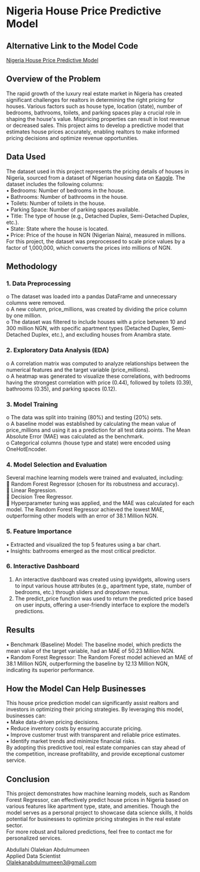 # Nigeria House Price Predictive Model

## Alternative Link to the Model Code 
[Nigeria House Price Predictive Model](https://nbviewer.org/github/abdulmumeen-abdullahi/Nigeria-House-Price-Predictive-Model/blob/main/Nigeria%20House%20Price%20Predictive%20Model.ipynb)

## Overview of the Problem

The rapid growth of the luxury real estate market in Nigeria has created significant challenges for realtors in determining the right pricing for houses. Various factors such as house type, location (state), number of bedrooms, bathrooms, toilets, and parking spaces play a crucial role in shaping the house's value. Mispricing properties can result in lost revenue or decreased sales.
This project aims to develop a predictive model that estimates house prices accurately, enabling realtors to make informed pricing decisions and optimize revenue opportunities.

## Data Used

The dataset used in this project represents the pricing details of houses in Nigeria, sourced from a dataset of Nigerian housing data on [Kaggle](https://www.kaggle.com/datasets/abdullahiyunus/nigeria-houses-and-prices-dataset). The dataset includes the following columns: <br/>
•	Bedrooms: Number of bedrooms in the house. <br/>
•	Bathrooms: Number of bathrooms in the house. <br/>
•	Toilets: Number of toilets in the house. <br/>
•	Parking Space: Number of parking spaces available. <br/>
•	Title: The type of house (e.g., Detached Duplex, Semi-Detached Duplex, etc.). <br/>
•	State: State where the house is located. <br/>
•	Price: Price of the house in NGN (Nigerian Naira), measured in millions. <br/>
For this project, the dataset was preprocessed to scale price values by a factor of 1,000,000, which converts the prices into millions of NGN.

## Methodology

### 1.	Data Preprocessing <br/>
o	The dataset was loaded into a pandas DataFrame and unnecessary columns were removed. <br/>
o	A new column, price_millions, was created by dividing the price column by one million. <br/>
o	The dataset was filtered to include houses with a price between 10 and 300 million NGN, with specific apartment types (Detached Duplex, Semi-Detached Duplex, etc.), and excluding houses from Anambra state.

### 2.	Exploratory Data Analysis (EDA) <br/>
o	A correlation matrix was computed to analyze relationships between the numerical features and the target variable (price_millions). <br/>
o	A heatmap was generated to visualize these correlations, with bedrooms having the strongest correlation with price (0.44), followed by toilets (0.39), bathrooms (0.35), and parking spaces (0.12).

### 3.	Model Training <br/>
o	The data was split into training (80%) and testing (20%) sets. <br/>
o	A baseline model was established by calculating the mean value of price_millions and using it as a prediction for all test data points. The Mean Absolute Error (MAE) was calculated as the benchmark. <br/>
o	Categorical columns (house type and state) were encoded using OneHotEncoder.

### 4.	Model Selection and Evaluation <br/>
Several machine learning models were trained and evaluated, including: <br/>
	Random Forest Regressor (chosen for its robustness and accuracy). <br/>
	Linear Regression. <br/>
	Decision Tree Regressor. <br/>
	Hyperparameter tuning was applied, and the MAE was calculated for each model. The Random Forest Regressor achieved the lowest MAE, outperforming other models with an error of 38.1 Million NGN.

### 5.	Feature Importance <br/>
•	Extracted and visualized the top 5 features using a bar chart. <br/>
•	Insights: bathrooms emerged as the most critical predictor.

### 6.	Interactive Dashboard <br/>
1.	An interactive dashboard was created using ipywidgets, allowing users to input various house attributes (e.g., apartment type, state, number of bedrooms, etc.) through sliders and dropdown menus. <br/>
2.	The predict_price function was used to return the predicted price based on user inputs, offering a user-friendly interface to explore the model’s predictions.

## Results <br/>
•	Benchmark (Baseline) Model: The baseline model, which predicts the mean value of the target variable, had an MAE of 50.23 Million NGN. <br/>
•	Random Forest Regressor: The Random Forest model achieved an MAE of 38.1 Million NGN, outperforming the baseline by 12.13 Million NGN, indicating its superior performance.

## How the Model Can Help Businesses <br/>
This house price prediction model can significantly assist realtors and investors in optimizing their pricing strategies. By leveraging this model, businesses can: <br/>
•	Make data-driven pricing decisions. <br/>
•	Reduce inventory costs by ensuring accurate pricing. <br/>
•	Improve customer trust with transparent and reliable price estimates. <br/>
•	Identify market trends and minimize financial risks. <br/>
By adopting this predictive tool, real estate companies can stay ahead of the competition, increase profitability, and provide exceptional customer service.

## Conclusion
This project demonstrates how machine learning models, such as Random Forest Regressor, can effectively predict house prices in Nigeria based on various features like apartment type, state, and amenities. Though the model serves as a personal project to showcase data science skills, it holds potential for businesses to optimize pricing strategies in the real estate sector. <br/>
For more robust and tailored predictions, feel free to contact me for personalized services.

Abdullahi Olalekan Abdulmumeen <br/>
Applied Data Scientist <br/>
Olalekanabdulmumeen3@gmail.com <br/>
